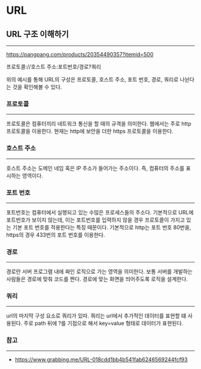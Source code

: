 # URL

## URL 구조 이해하기

---

https://pangpang.com/products/20354490357?itemid=500

프로토콜://호스트 주소:포트번호/경로?쿼리

위의 예시를 통해 URL의 구성은 프로토콜, 호스트 주소, 포트 번호, 경로, 쿼리로 나뉜다는 것을 확인해볼 수 있다.

### 프로토콜

---

프로토콜은 컴퓨터끼리 네트워크 통신을 할 때의 규격을 의미한다. 웹에서는 주로 http 프로토콜을 이용한다. 현재는 http에 보안을 더한 https 프로토콜을 이용한다.

### 호스트 주소

---

호스트 주소는 도메인 네임 혹은 IP 주소가 들어가는 주소이다. 즉, 컴퓨터의 주소를 표시하는 영역이다.

### 포트 번호

---

포트번호는 컴퓨터에서 실행되고 있는 수많은 프로세스들의 주소다. 기본적으로 URL에 포트번호가 보이지 않는데, 이는 포트번호를 입력하지 않을 경우 프로토콜이 가지고 있는 기본 포트 번호를 적용한다는 특징 때문이다. 기본적으로 http는 포트 번호 80번을, https의 경우 433번의 포트 번호를 이용한다.

### 경로

---

경로란 서버 프로그램 내에 짜인 로직으로 가는 영역을 의미한다. 보통 서버를 개발하는 사람들은 경로에 맞춰 코드를 짠다. 경로에 맞는 화면을 띄어주도록 로직을 설계한다.

### 쿼리

---

url의 마지막 구성 요소로 쿼리가 있따. 쿼리는 url에서 추가적인 데이터를 표현할 떄 사용된다. 주로 path 뒤에 ?를 기점으로 해서 key=value 형태로 데이터가 표현된다.

### 참고

---

- https://www.grabbing.me/URL-018cdd1bb4b541fab6246569244fcf93
